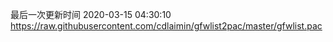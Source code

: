 最后一次更新时间 2020-03-15 04:30:10
https://raw.githubusercontent.com/cdlaimin/gfwlist2pac/master/gfwlist.pac

